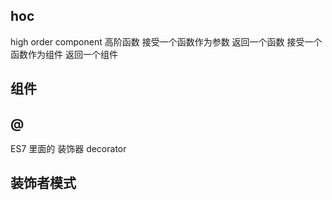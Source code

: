 ## hoc
high order component 
高阶函数
接受一个函数作为参数 返回一个函数
接受一个函数作为组件 返回一个组件

## 组件


## @
ES7 里面的 装饰器 decorator

## 装饰者模式